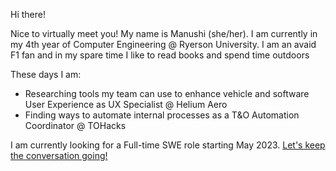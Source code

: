 Hi there! 

Nice to virtually meet you! My name is Manushi (she/her). I am currently in my 4th year of Computer Engineering @ Ryerson University. I am an avaid F1 fan and in my spare time I like to read books and spend time outdoors

These days I am:
- Researching tools my team can use to enhance vehicle and software User Experience as UX Specialist @ Helium Aero
- Finding ways to automate internal processes as a T&O Automation Coordinator @ TOHacks

I am currently looking for a Full-time SWE role starting May 2023. [Let's keep the conversation going!](mailto:manushi.oza@ryerson.ca)
